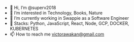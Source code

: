 - 👋 Hi, I’m @superv2018
- 👀 I’m interested in Technology, Books, Nature
- 🌱 I’m currently working in Swappie as a Software Engineer
- 💞️ Stacks: Python, JavaScript, React, Node, GCP, DOCKER, KUBERNETES
- 📫 How to reach me victorawakan@gmail.com

<!---
superv2018/superv2018 is a ✨ special ✨ repository because its `README.md` (this file) appears on your GitHub profile.
You can click the Preview link to take a look at your changes.
--->
